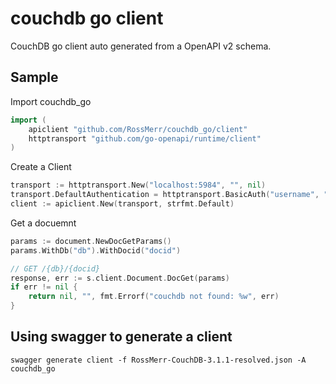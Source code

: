 # couchdb go client

CouchDB go client auto generated from a OpenAPI v2 schema.

## Sample

Import couchdb_go

``` go
import (
    apiclient "github.com/RossMerr/couchdb_go/client"
    httptransport "github.com/go-openapi/runtime/client"
)
```

Create a Client

``` go
transport := httptransport.New("localhost:5984", "", nil)
transport.DefaultAuthentication = httptransport.BasicAuth("username", "password")
client := apiclient.New(transport, strfmt.Default)
```    

Get a docuemnt

``` go
params := document.NewDocGetParams()
params.WithDb("db").WithDocid("docid")

// GET /{db}/{docid}
response, err := s.client.Document.DocGet(params)
if err != nil {
    return nil, "", fmt.Errorf("couchdb not found: %w", err)
}
```


## Using swagger to generate a client

`swagger generate client -f RossMerr-CouchDB-3.1.1-resolved.json -A couchdb_go`